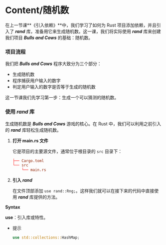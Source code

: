 # Content/随机数

在上一节课**《引入依赖》**中，我们学习了如何为 Rust 项目添加依赖，并且引入了 ***rand*** 库，准备用它来生成随机数。这一课，我们将实际使用 ***rand*** 库来创建我们项目 ***Bulls and Cows*** 的基础：随机数。

### 项目流程

我们把 ***Bulls and Cows*** 程序大致分为三个部分：

- 生成随机数
- 程序捕获用户输入的数字
- 判定用户输入的数字是否等于生成的随机数

这一节课我们先学习第一步：生成一个可以猜测的随机数。

### **使用 *rand* 库**

生成随机数是 ***Bulls and Cows*** 游戏的核心。在 Rust 中，我们可以利用之前引入的 ***rand*** 库轻松生成随机数。

1. **打开 main.rs 文件**
    
    它是项目的主要源文件，通常位于根目录的 `src` 目录下：
    
    ```toml
    ├── Cargo.toml
    └── src
        └── main.rs
    ```
    
2. **引入 *rand*** 
    
    在文件顶部添加 `use rand::Rng;`。这样我们就可以在接下来的代码中直接使用 ***rand*** 库提供的方法。
    

**Syntax**

**use**：引入库或特性。

- 提示
    
    ```rust
    use std::collections::HashMap;
    ```